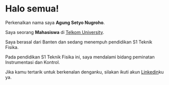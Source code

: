 # Halo semua! 

Perkenalkan nama saya **Agung Setyo Nugroho**.

Saya seorang **Mahasiswa** di [Telkom University](https://telkomuniversity.ac.id/).

Saya berasal dari Banten dan sedang menempuh pendidikan S1 Teknik Fisika.

Pada pendidikan S1 Teknik Fisika ini, saya mendalami bidang peminatan Instrumentasi dan Kontrol.

Jika kamu tertarik untuk berkenalan denganku, silakan ikuti akun [Linkedin](https://www.linkedin.com/in/agung-setyo-nugroho-7867241a1/)ku ya.
